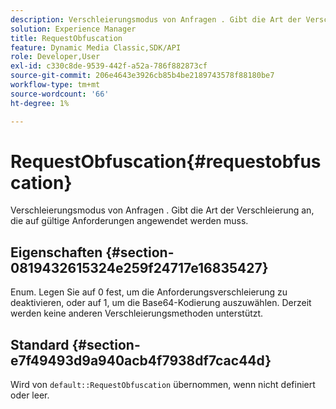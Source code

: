 ```yaml
---
description: Verschleierungsmodus von Anfragen . Gibt die Art der Verschleierung an, die auf gültige Anforderungen angewendet werden muss.
solution: Experience Manager
title: RequestObfuscation
feature: Dynamic Media Classic,SDK/API
role: Developer,User
exl-id: c330c8de-9539-442f-a52a-786f882873cf
source-git-commit: 206e4643e3926cb85b4be2189743578f88180be7
workflow-type: tm+mt
source-wordcount: '66'
ht-degree: 1%

---
```


# RequestObfuscation{#requestobfuscation}

Verschleierungsmodus von Anfragen . Gibt die Art der Verschleierung an, die auf gültige Anforderungen angewendet werden muss.

## Eigenschaften {#section-0819432615324e259f24717e16835427}

Enum. Legen Sie auf 0 fest, um die Anforderungsverschleierung zu deaktivieren, oder auf 1, um die Base64-Kodierung auszuwählen. Derzeit werden keine anderen Verschleierungsmethoden unterstützt.

## Standard {#section-e7f49493d9a940acb4f7938df7cac44d}

Wird von `default::RequestObfuscation` übernommen, wenn nicht definiert oder leer.
